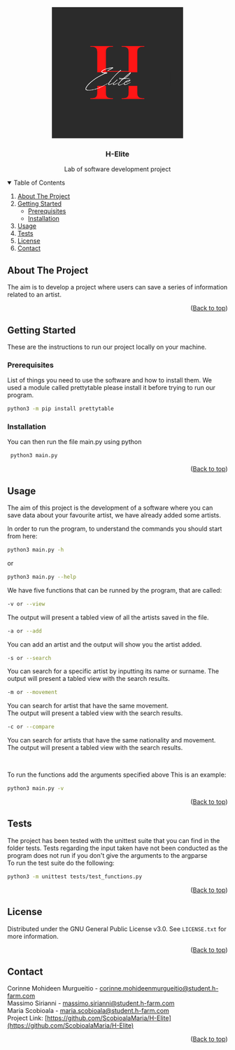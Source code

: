 <div align="center">
  <a href="https://github.com/ScobioalaMaria/H-Elite">
    <img src="H-Elite-logo.png" alt="Logo" width="300" height="300">
  </a>
<h3 align="center">H-Elite</h3>

  <p align="center">
    Lab of software development project
  </p>
</div>

<details open>
  <summary>Table of Contents</summary>
  <ol>
    <li>
      <a href="#about-the-project">About The Project</a>
    </li>
    <li>
      <a href="#getting-started">Getting Started</a>
      <ul>
        <li><a href="#prerequisites">Prerequisites</a></li>
        <li><a href="#installation">Installation</a></li>
      </ul>
    </li>
    <li><a href="#usage">Usage</a></li>
    <li><a href="#tests">Tests</a></li>
    <li><a href="#license">License</a></li>
    <li><a href="#contact">Contact</a></li>
  </ol>
</details>

<!-- ABOUT THE PROJECT -->
## About The Project
The aim is to develop a project where users can save a series of information related to an artist. 
<p align="right">(<a href="#top">Back to top</a>)</p>


<!-- GETTING STARTED -->
## Getting Started

These are the instructions to run our project locally on your machine.

### Prerequisites

List of things you need to use the software and how to install them.
We used a module called prettytable please install it before trying to run our program. 

  ```sh
  python3 -m pip install prettytable
  ```

### Installation

You can then run the file main.py using python

 ```py
  python3 main.py
  ```
<p align="right">(<a href="#top">Back to top</a>)</p>

<!--USAGE -->
## Usage

The aim of this project is the development of a software where you can save data about your favourite artist, we have already added some artists.

In order to run the program, to understand the commands you should start from here:

  ```sh
  python3 main.py -h
  ```
  or 
  ```sh
  python3 main.py --help
  ```

We have five functions that can be runned by the program, that are called:
<br>
  ```sh
  -v or --view
  ```
  The output will present a tabled view of all the artists saved in the file. 
  <br>
  ```sh
  -a or --add
  ```
  You can add an artist and the output will show you the artist added.
 <br>
  ```sh
  -s or --search
  ```
  You can search for a specific artist by inputting its name or surname. 
  The output will present a tabled view with the search results. 
  <br>
  ```sh
  -m or --movement
  ```
  You can search for artist that have the same movement.   
  The output will present a tabled view with the search results. 
<br>
  ```sh
  -c or --compare
  ```
You can search for artists that have the same nationality and movement.   
The output will present a tabled view with the search results. 

<br>


To run the functions add the arguments specified above
This is an example:
  ```sh
  python3 main.py -v
  ```

<p align="right">(<a href="#top">Back to top</a>)</p>

<!-- TESTS -->
## Tests

The project has been tested with the unittest suite that you can find in the folder tests.
Tests regarding the input taken have not been conducted as the program does not run if you don't give the arguments to the argparse 
<br>
To run the test suite do the following:
  ```sh
  python3 -m unittest tests/test_functions.py
  ```

<p align="right">(<a href="#top">Back to top</a>)</p>

<!-- LICENSE -->
## License

Distributed under the GNU General Public License v3.0. See `LICENSE.txt` for more information.

<p align="right">(<a href="#top">Back to top</a>)</p>

<!-- CONTACT -->
## Contact

Corinne Mohideen Murgueitio - corinne.mohideenmurgueitio@student.h-farm.com
<br />
Massimo Sirianni - massimo.sirianni@student.h-farm.com
<br />
Maria Scobioala  - maria.scobioala@student.h-farm.com 
<br />
Project Link: [https://github.com/ScobioalaMaria/H-Elite](https://github.com/ScobioalaMaria/H-Elite)

<p align="right">(<a href="#top">Back to top</a>)</p>
